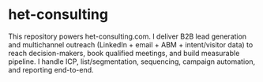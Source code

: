# het-consulting
This repository powers het-consulting.com. I deliver B2B lead generation and multichannel outreach (LinkedIn + email + ABM + intent/visitor data) to reach decision-makers, book qualified meetings, and build measurable pipeline. I handle ICP, list/segmentation, sequencing, campaign automation, and reporting end-to-end.
